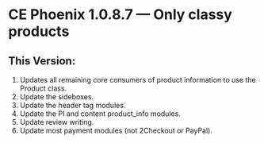# CE Phoenix 1.0.8.7 &mdash; Only classy products
## This Version:

1.  Updates all remaining core consumers of product information to use the Product class.
2.  Update the sideboxes.
3.  Update the header tag modules.
4.  Update the PI and content product_info modules.
5.  Update review writing.
6.  Update most payment modules (not 2Checkout or PayPal).
